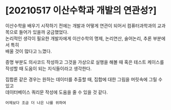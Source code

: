 # [20210517 이산수학과 개발의 연관성?]

이산수학을 배우기 시작하기 전에는 개발과 어떻게 연관이 되어서 컴퓨터과학과의 교과목으로 들어가 있을까 궁금했었다.  
논리적인 생각이 필요한 개발자에게 이산수학의 명제, 논리연산, 술어논리, 추론 부분에서 특히  
배울 것이 많다고 느꼈다.

증명 부분도 의사코드 작성하고 그것을 가상으로 실행을 해볼 때 혹은 테스트 케이스를 작성할 때
도움이 되는 지식들이라고 생각한다.

집합론 같은 경우는 원하는 데이터를 추출할 때, 집합에 대한 그림을 머릿속에 그릴 수 있고  
데이터베이스 쿼리문 작성에 도움을 줄 수 있을 것 같다.
  
`어제보다 조금 더 나은 나를 위하여`
